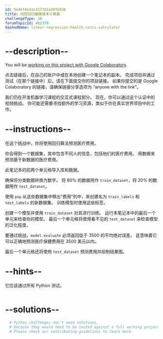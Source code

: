 ```yaml
---
id: 5e46f8edac417301a38fb930
title: 线性回归健康成本计算器
challengeType: 10
forumTopicId: 462379
dashedName: linear-regression-health-costs-calculator
---
```


# --description--

You will be <a href="https://colab.research.google.com/github/freeCodeCamp/boilerplate-linear-regression-health-costs-calculator/blob/master/fcc_predict_health_costs_with_regression.ipynb" target="_blank" rel="noopener noreferrer nofollow">working on this project with Google Colaboratory</a>.

点击链接后，在自己的账户中或在本地创建一个笔记本的副本。 完成项目并通过测试（在那个链接中）后，请在下面提交你的项目链接。 如果你提交的是 Google Colaboratory 的链接，请确保链接分享选项为 “anyone with the link”。

我们仍在开发机器学习课程的交互式课程部分。 现在，你可以通过这个认证中的视频挑战。 你可能还需要寻找额外的学习资源，类似于你在真实世界项目中的工作。

# --instructions--

在这个挑战中，你将使用回归算法预测医疗费用。

你会得到一个数据集，其中包含不同人的信息，包括他们的医疗费用。 用数据来预测基于新数据的医疗费用。

此笔记本的前两个单元格导入库和数据。

确保将分类数据转换为数字。 将 80% 的数据用作 `train_dataset`，将 20% 的数据用作 `test_dataset`。

使用 `pop` 从这些数据集中移出“费用”列中，来创建名为 `train_labels` 和 `test_labels` 的新数据集。 训练模型时使用这些标签。

创建一个模型并使用 `train_dataset` 对其进行训练。 运行本笔记本中的最后一个单元来检查你的模型。 最后一个单元格将使用看不见的 `test_dataset` 来检查模型的泛化程度。

要通过挑战，`model.evaluate` 必须返回低于 3500 的平均绝对误差。 这意味着它可以正确地预测医疗保健费用在 3500 美元以内。

最后一个单元格还将使用 `test_dataset` 预测费用并绘制结果图。

# --hints--

它应该通过所有 Python 测试。

```js

```

# --solutions--

```py
  # Python challenges don't need solutions,
  # because they would need to be tested against a full working project.
  # Please check our contributing guidelines to learn more.
```
